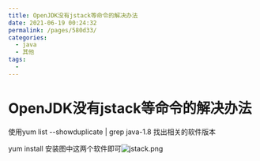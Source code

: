 ```yaml
---
title: OpenJDK没有jstack等命令的解决办法
date: 2021-06-19 00:24:32
permalink: /pages/580d33/
categories: 
  - java
  - 其他
tags: 
  - 
---
```

# OpenJDK没有jstack等命令的解决办法

使用yum list --showduplicate | grep java-1.8 找出相关的软件版本

yum install 安装图中这两个软件即可![jstack.png](http://io.storyxc.com/storyxc/5b912b2afd7847419e5d2af77f733692.png)